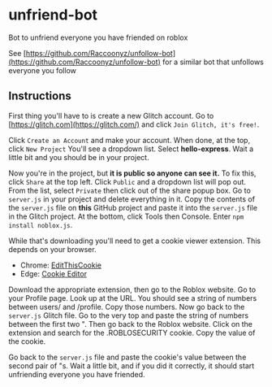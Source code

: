 # unfriend-bot
Bot to unfriend everyone you have friended on roblox

See [https://github.com/Raccoonyz/unfollow-bot](https://github.com/Raccoonyz/unfollow-bot) for a similar bot that unfollows everyone you follow
## Instructions 
First thing you'll have to is create a new Glitch account.
Go to [https://glitch.com](https://glitch.com/) and click `Join Glitch, it's free!`.

Click `Create an Account` and make your account.
When done, at the top, click `New Project`
You'll see a dropdown list. Select **hello-express**. Wait a little bit and you should be in your project.

Now you're in the project, but **it is public so anyone can see it.** To fix this, click `Share` at the top left. Click `Public` and a dropdown list will pop out. From the list, select `Private` then click out of the share popup box.
Go to `server.js` in your project and delete everything in it.
Copy the contents of the `server.js` file on **this** GitHub project and paste it into the `server.js` file in the Glitch project.
At the bottom, click Tools then Console. Enter `npm install noblox.js`.

While that's downloading you'll need to get a cookie viewer extension. This depends on your browser.
* Chrome: [EditThisCookie](https://chrome.google.com/webstore/detail/editthiscookie/fngmhnnpilhplaeedifhccceomclgfbg?hl=en)
* Edge: [Cookie Editor](https://microsoftedge.microsoft.com/addons/detail/cookie-editor/ajfboaconbpkglpfanbmlfgojgndmhmc?hl=en-US%3Fhl%3Den-US)

Download the appropriate extension, then go to the Roblox website. 
Go to your Profile page. Look up at the URL. You should see a string of numbers between users/ and /profile. Copy those numbers.
Now go back to the `server.js` Glitch file. Go to the very top and paste the string of numbers between the first two ".
Then go back to the Roblox website.
Click on the extension and search for the .ROBLOSECURITY cookie.
Copy the value of the cookie.

Go back to the `server.js` file and paste the cookie's value between the second pair of "s. 
Wait a little bit, and if you did it correctly, it should start unfriending  everyone you have friended.
